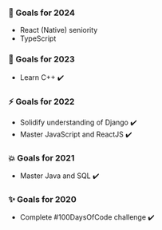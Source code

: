 ### 🌸 Goals for 2024
* React (Native) seniority
* TypeScript
  
### 🌈 Goals for 2023
* Learn C++ ✔️

### ⚡ Goals for 2022
* Solidify understanding of Django ✔️
* Master JavaScript and ReactJS ✔️

### 💥 Goals for 2021
* Master Java and SQL ✔️

### ✨ Goals for 2020
* Complete #100DaysOfCode challenge ✔️
